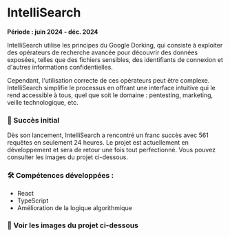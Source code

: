 # IntelliSearch

**Période : juin 2024 - déc. 2024**

IntelliSearch utilise les principes du Google Dorking, qui consiste à exploiter des opérateurs de recherche avancée pour découvrir des données exposées, telles que des fichiers sensibles, des identifiants de connexion et d'autres informations confidentielles.

Cependant, l'utilisation correcte de ces opérateurs peut être complexe. IntelliSearch simplifie le processus en offrant une interface intuitive qui le rend accessible à tous, quel que soit le domaine : pentesting, marketing, veille technologique, etc.

### 🚀 Succès initial
Dès son lancement, IntelliSearch a rencontré un franc succès avec 561 requêtes en seulement 24 heures. Le projet est actuellement en développement et sera de retour une fois tout perfectionné. Vous pouvez consulter les images du projet ci-dessous.

### 🛠️ Compétences développées :
- React
- TypeScript
- Amélioration de la logique algorithmique

### 🔗 Voir les images du projet ci-dessous
